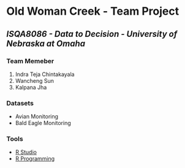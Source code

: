 # Old Woman Creek - Team Project
## _ISQA8086 - Data to Decision - University of Nebraska at Omaha_


### Team Memeber
1. Indra Teja Chintakayala
2. Wancheng Sun
3. Kalpana Jha

### Datasets
* Avian Monitoring
* Bald Eagle Monitoring

### Tools 
* [R Studio](https://www.rstudio.com/products/rstudio/download/)
* [R Programming](https://www.rstudio.com/resources/cheatsheets/)
